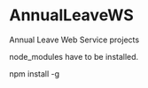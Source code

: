 # AnnualLeaveWS
Annual Leave Web Service projects

node_modules have to be installed.

npm install -g
